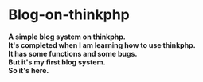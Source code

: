 # Blog-on-thinkphp
**A simple blog system on thinkphp.<br>**
**It's completed when I am learning how to use thinkphp.<br>**
**It has some functions and some bugs.<br>**
**But it's my first blog system.<br>**
**So it's here.**
